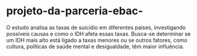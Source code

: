 # projeto-da-parceria-ebac-
O estudo analisa as taxas de suicídio em diferentes países, investigando possíveis causas e como o IDH afeta essas taxas. Busca-se determinar se um IDH mais alto está ligado a taxas menores ou se outros fatores, como cultura, políticas de saúde mental e desigualdade, têm maior influência.
